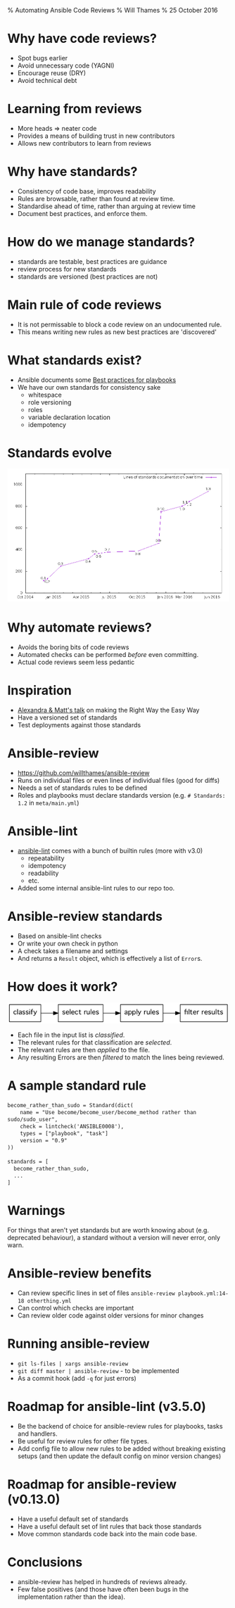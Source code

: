 % Automating Ansible Code Reviews
% Will Thames
% 25 October 2016

# Why have code reviews?

* Spot bugs earlier
* Avoid unnecessary code (YAGNI)
* Encourage reuse (DRY)
* Avoid technical debt

# Learning from reviews

* More heads => neater code
* Provides a means of building trust in new
  contributors
* Allows new contributors to learn from
  reviews

# Why have standards?

* Consistency of code base, improves
  readability
* Rules are browsable, rather than found
  at review time.
* Standardise ahead of time, rather than
  arguing at review time
* Document best practices, and enforce them.

# How do we manage standards?

* standards are testable, best practices
  are guidance
* review process for new standards
* standards are versioned (best practices
  are not)

# Main rule of code reviews

* It is not permissable to block a code
  review on an undocumented rule.
* This means writing new rules as new
  best practices are 'discovered'

# What standards exist?

* Ansible documents some [Best practices for
  playbooks](http://docs.ansible.com/ansible/playbooks_best_practices.html)
* We have our own standards for consistency sake
    - whitespace
    - role versioning
    - roles
    - variable declaration location
    - idempotency

# Standards evolve

![standards over time](ansible-docs.png)

# Why automate reviews?

* Avoids the boring bits of code reviews
* Automated checks can be performed *before*
  even committing.
* Actual code reviews seem less pedantic

# Inspiration

* [Alexandra & Matt's talk](https://www.youtube.com/watch?v=yPy44B9h820)
  on making the Right Way the Easy Way
* Have a versioned set of standards
* Test deployments against those standards 

# Ansible-review
* https://github.com/willthames/ansible-review
* Runs on individual files or even lines of
  individual files (good for diffs)
* Needs a set of standards rules to be defined
* Roles and playbooks must declare standards
  version (e.g. `# Standards: 1.2` in `meta/main.yml`)

# Ansible-lint

* [ansible-lint](https://github.com/willthames/ansible-lint)
  comes with a bunch of builtin rules (more with v3.0)
    - repeatability
    - idempotency
    - readability
    - etc.
* Added some internal ansible-lint rules to our repo too.

# Ansible-review standards

* Based on ansible-lint checks
* Or write your own check in python
* A check takes a filename and settings
* And returns a `Result` object, which is
  effectively a list of `Error`s.

# How does it work?

![ansible-review flow](flow.png)

* Each file in the input list is *classified*.
* The relevant rules for that classification are
  *selected*.
* The relevant rules are then *applied* to the file.
* Any resulting Errors are then *filtered* to match the lines
  being reviewed.

# A sample standard rule

```
become_rather_than_sudo = Standard(dict(
    name = "Use become/become_user/become_method rather than sudo/sudo_user",
    check = lintcheck('ANSIBLE0008'),
    types = ["playbook", "task"]
    version = "0.9"
))

standards = [
  become_rather_than_sudo,
  ...
]
```

# Warnings

For things that aren't yet standards but are
worth knowing about (e.g. deprecated behaviour),
a standard without a version will never error,
only warn.

# Ansible-review benefits

* Can review specific lines in set of files
  `ansible-review playbook.yml:14-18 otherthing.yml`
* Can control which checks are important
* Can review older code against older versions for
  minor changes

# Running ansible-review

* `git ls-files | xargs ansible-review`
* `git diff master | ansible-review` - to be implemented
* As a commit hook (add `-q` for just errors)

# Roadmap for ansible-lint (v3.5.0)

* Be the backend of choice for ansible-review
  rules for playbooks, tasks and handlers.
* Be useful for review rules for other file types.
* Add config file to allow new rules to be added
  without breaking existing setups (and then update
  the default config on minor version changes)

# Roadmap for ansible-review (v0.13.0)

* Have a useful default set of standards
* Have a useful default set of lint rules that
  back those standards
* Move common standards code back into the main
  code base.

# Conclusions

* ansible-review has helped in hundreds of reviews
  already.
* Few false positives (and those have often been bugs
  in the implementation rather than the idea).

